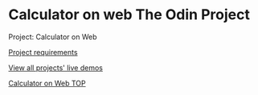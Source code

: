 # Calculator on web The Odin Project

Project: Calculator on Web

[Project requirements](https://www.theodinproject.com/lessons/foundations-calculator)

[View all projects' live demos](https://minhhoccode111.github.io/all-projects-live-demos/)

[Calculator on Web TOP](https://minhhoccode111.github.io/calculator-on-web-top/)
